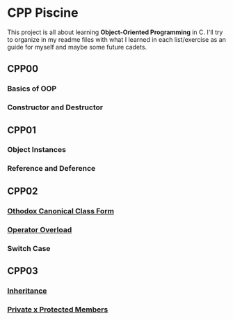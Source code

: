 # CPP Piscine

This project is all about learning **Object-Oriented Programming** in C. I'll try to organize in my readme files with what I learned in each list/exercise as an guide for myself and maybe some future cadets.

## CPP00

### Basics of OOP
### Constructor and Destructor

## CPP01

### Object Instances
### Reference and Deference

## CPP02

### [Othodox Canonical Class Form](https://github.com/humbertoarndt/piscine_cpp/tree/master/cpp02#othodox-canonical-class-form)  
### [Operator Overload](https://github.com/humbertoarndt/piscine_cpp/tree/master/cpp02#operator-overloading)  
### Switch Case

## CPP03

### [Inheritance](https://github.com/humbertoarndt/piscine_cpp/tree/master/cpp03#iheritance)  
### [Private x Protected Members](https://github.com/humbertoarndt/piscine_cpp/tree/master/cpp03#private-x-protected)  
